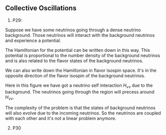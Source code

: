 ## Collective Oscillations

1. P29:

Suppose we have some neutrinos going through a dense neutrino background. Those neutrinos will interact with the background neutrinos and experience a potential.

The Hamiltonian for the potential can be written down in this way. This potential is proportional to the number density of the background neutrinos and is also related to the flavor states of the background neutrinos.

We can also write down the Hamiltonian in flavor isospin space. It's in the opposite direction of the flavor isospin of the background neutrinos.

Here in this figure we have got a neutrino self interaction $H_{\nu\nu}$ due to the background. The neutrinos going through the region will precess around $H_{\nu\nu}$.

The complexity of the problem is that the states of background neutrinos will also evolve due to the incoming neutrinos. So the neutrinos are coupled with each other and it's not a linear problem anymore.

2. P30
